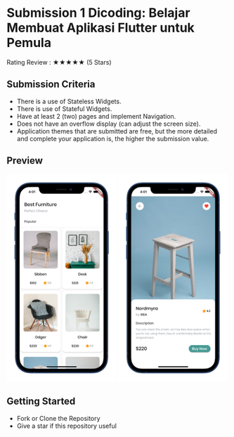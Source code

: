 # Submission 1 Dicoding:  Belajar Membuat Aplikasi Flutter untuk Pemula

Rating Review : ★★★★★ (5 Stars) 

## Submission Criteria
- There is a use of Stateless Widgets.
- There is use of Stateful Widgets.
- Have at least 2 (two) pages and implement Navigation.
- Does not have an overflow display (can adjust the screen size).
- Application themes that are submitted are free, but the more detailed and complete your application is, the higher the submission value.

## Preview
<p align="left"> 
<img src="https://github.com/rizkikurniaa/FurnitureApps/blob/master/images/preview/ss-home.png" width="250"> <img src="https://github.com/rizkikurniaa/FurnitureApps/blob/master/images/preview/ss-detail.png" width="250">

## Getting Started
- Fork or Clone the Repository
- Give a star if this repository useful
